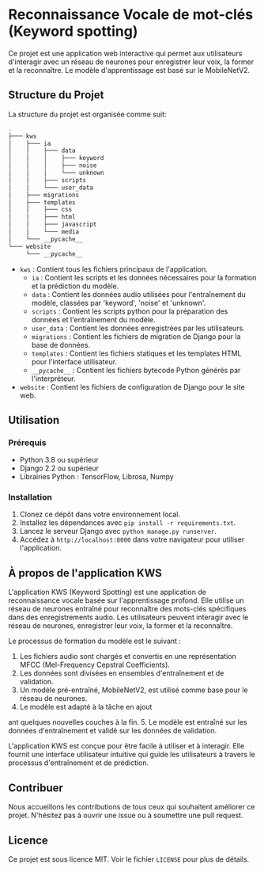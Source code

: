 # Reconnaissance Vocale de mot-clés (Keyword spotting)

Ce projet est une application web interactive qui permet aux utilisateurs d'interagir avec un réseau de neurones pour enregistrer leur voix, la former et la reconnaître. Le modèle d'apprentissage est basé sur le MobileNetV2.

## Structure du Projet

La structure du projet est organisée comme suit:

```bash
.
├─── kws
│    ├─── ia
│    │    ├─── data
│    │    │    ├─── keyword
│    │    │    ├─── noise
│    │    │    └─── unknown
│    │    ├─── scripts
│    │    └─── user_data
│    ├─── migrations
│    ├─── templates
│    │    ├─── css
│    │    ├─── html
│    │    ├─── javascript
│    │    └─── media
│    └─── __pycache__
└─── website
     └─── __pycache__
```

- `kws` : Contient tous les fichiers principaux de l'application.
   - `ia` : Contient les scripts et les données nécessaires pour la formation et la prédiction du modèle.
   - `data` : Contient les données audio utilisées pour l'entraînement du modèle, classées par 'keyword', 'noise' et 'unknown'.
   - `scripts` : Contient les scripts python pour la préparation des données et l'entraînement du modèle.
   - `user_data` : Contient les données enregistrées par les utilisateurs.
   - `migrations` : Contient les fichiers de migration de Django pour la base de données.
   - `templates` : Contient les fichiers statiques et les templates HTML pour l'interface utilisateur.
   - `__pycache__` : Contient les fichiers bytecode Python générés par l'interpréteur.
- `website` : Contient les fichiers de configuration de Django pour le site web.

## Utilisation

### Prérequis

- Python 3.8 ou supérieur
- Django 2.2 ou supérieur
- Librairies Python : TensorFlow, Librosa, Numpy

### Installation

1. Clonez ce dépôt dans votre environnement local.
2. Installez les dépendances avec `pip install -r requirements.txt`.
3. Lancez le serveur Django avec `python manage.py runserver`.
4. Accédez à `http://localhost:8000` dans votre navigateur pour utiliser l'application.

## À propos de l'application KWS

L'application KWS (Keyword Spotting) est une application de reconnaissance vocale basée sur l'apprentissage profond. Elle utilise un réseau de neurones entraîné pour reconnaître des mots-clés spécifiques dans des enregistrements audio. Les utilisateurs peuvent interagir avec le réseau de neurones, enregistrer leur voix, la former et la reconnaître.

Le processus de formation du modèle est le suivant :

1. Les fichiers audio sont chargés et convertis en une représentation MFCC (Mel-Frequency Cepstral Coefficients).
2. Les données sont divisées en ensembles d'entraînement et de validation.
3. Un modèle pré-entraîné, MobileNetV2, est utilisé comme base pour le réseau de neurones.
4. Le modèle est adapté à la tâche en ajout

ant quelques nouvelles couches à la fin.
5. Le modèle est entraîné sur les données d'entraînement et validé sur les données de validation.

L'application KWS est conçue pour être facile à utiliser et à interagir. Elle fournit une interface utilisateur intuitive qui guide les utilisateurs à travers le processus d'entraînement et de prédiction.

## Contribuer

Nous accueillons les contributions de tous ceux qui souhaitent améliorer ce projet. N'hésitez pas à ouvrir une issue ou à soumettre une pull request.

## Licence

Ce projet est sous licence MIT. Voir le fichier `LICENSE` pour plus de détails.
